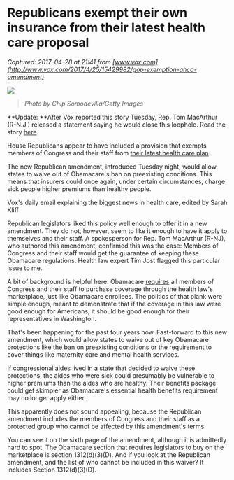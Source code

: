 # Republicans exempt their own insurance from their latest health care proposal

_Captured: 2017-04-28 at 21:41 from [www.vox.com](http://www.vox.com/2017/4/25/15429982/gop-exemption-ahca-amendment)_

![](https://cdn0.vox-cdn.com/thumbor/MeLenLBmvhxY9y8pCtlKHijL8rY=/0x0:3000x2000/1200x800/filters:focal\(1260x760:1740x1240\)/cdn0.vox-cdn.com/uploads/chorus_image/image/54450927/657004826.0.jpg)

> _Photo by Chip Somodevilla/Getty Images_

**Update: **After Vox reported this story Tuesday, Rep. Tom MacArthur (R-N.J.) released a statement saying he would close this loophole. Read the story [here](https://www.vox.com/policy-and-politics/2017/4/26/15437004/macarthur-amendment-congress-exemption).

House Republicans appear to have included a provision that exempts members of Congress and their staff from [their latest health care plan](http://www.vox.com/2017/4/25/15422478/gop-ahca-amendment).

The new Republican amendment, introduced Tuesday night, would allow states to waive out of Obamacare's ban on preexisting conditions. This means that insurers could once again, under certain circumstances, charge sick people higher premiums than healthy people.

Vox's daily email explaining the biggest news in health care, edited by Sarah Kliff

Republican legislators liked this policy well enough to offer it in a new amendment. They do not, however, seem to like it enough to have it apply to themselves and their staff. A spokesperson for Rep. Tom MacArthur (R-NJ), who authored this amendment, confirmed this was the case: Members of Congress and their staff would get the guarantee of keeping these Obamacare regulations. Health law expert Tim Jost flagged this particular issue to me.

A bit of background is helpful here. Obamacare [requires](http://healthaffairs.org/blog/2013/10/01/implementing-health-reform-congressional-coverage-multi-state-plan-program-and-aca-litigation-with-a-twist/) all members of Congress and their staff to purchase coverage through the health law's marketplace, just like Obamacare enrollees. The politics of that plank were simple enough, meant to demonstrate that if the coverage in this law were good enough for Americans, it should be good enough for their representatives in Washington.

That's been happening for the past four years now. Fast-forward to this new amendment, which would allow states to waive out of key Obamacare protections like the ban on preexisting conditions or the requirement to cover things like maternity care and mental health services.

If congressional aides lived in a state that decided to waive these protections, the aides who were sick could presumably be vulnerable to higher premiums than the aides who are healthy. Their benefits package could get skimpier as Obamacare's essential health benefits requirement may no longer apply either.

This apparently does not sound appealing, because the Republican amendment includes the members of Congress and their staff as a protected group who cannot be affected by this amendment's terms.

You can see it on the sixth page of the amendment, although it is admittedly hard to spot. The Obamacare section that requires legislators to buy on the marketplace is section 1312(d)(3)(D). And if you look at the Republican amendment, and the list of who cannot be included in this waiver? It includes Section 1312(d)(3)(D).
